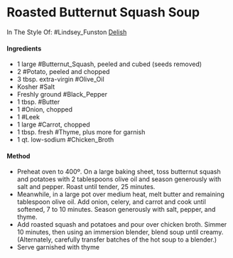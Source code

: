 # Roasted Butternut Squash Soup
In The Style Of: #Lindsey_Funston [Delish](https://www.delish.com/cooking/recipe-ideas/recipes/a55386/best-roasted-butternut-squash-soup-recipe/)

#### Ingredients

- 1 large #Butternut_Squash, peeled and cubed (seeds removed)
- 2 #Potato, peeled and chopped
- 3 tbsp. extra-virgin #Olive_Oil 
- Kosher #Salt
- Freshly ground #Black_Pepper
- 1 tbsp. #Butter
- 1 #Onion, chopped
- 1 #Leek
- 1 large #Carrot, chopped
- 1 tbsp. fresh #Thyme, plus more for garnish
- 1 qt. low-sodium #Chicken_Broth

#### Method

- Preheat oven to 400º. On a large baking sheet, toss butternut squash and potatoes with 2 tablespoons olive oil and season generously with salt and pepper. Roast until tender, 25 minutes.
- Meanwhile, in a large pot over medium heat, melt butter and remaining tablespoon olive oil. Add onion, celery, and carrot and cook until softened, 7 to 10 minutes. Season generously with salt, pepper, and thyme.
- Add roasted squash and potatoes and pour over chicken broth. Simmer 10 minutes, then using an immersion blender, blend soup until creamy. (Alternately, carefully transfer batches of the hot soup to a blender.)
- Serve garnished with thyme